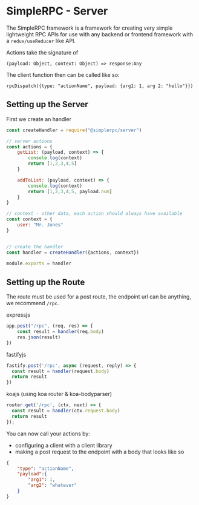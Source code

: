 # SimpleRPC - Server

The SimpleRPC framework is a framework for creating very simple lightweight RPC APIs for use with any backend or frontend framework with a `redux/useReducer` like API.

Actions take the signature of

`(payload: Object, context: Object) => response:Any`

The client function then can be called like so:

`rpcDispatch({type: "actionName", payload: {arg1: 1, arg 2: "hello"}})`

## Setting up the Server

First we create an handler

```js
const createHandler = require("@simplerpc/server")

// server actions
const actions = {
    getList: (payload, context) => {
        console.log(context)
        return [1,2,3,4,5]
    }

    addToList: (payload, context) => {
        console.log(context)
        return [1,2,3,4,5, payload.num]
    }
}

// context - other data, each action should always have available
const context = {
    user: "Mr. Jones"
}


// create the handler
const handler = createHandler({actions, context})

module.exports = handler
```

## Setting up the Route
The route must be used for a post route, the endpoint url can be anything, we recommend `/rpc`.

expressjs
```js
app.post("/rpc", (req, res) => {
    const result = handler(req.body)
    res.json(result)
})
```

fastifyjs
```js
fastify.post('/rpc', async (request, reply) => {
  const result = handler(request.body)
  return result
})
```

koajs (using koa router & koa-bodyparser)
```js
router.get('/rpc', (ctx, next) => {
  const result = handler(ctx.request.body)
  return result
});
```

You can now call your actions by:

- configuring a client with a client library
- making a post request to the endpoint with a body that looks like so

```json
{
    "type": "actionName",
    "payload":{
        "arg1": 1,
        "arg2": "whatever"
    }
}